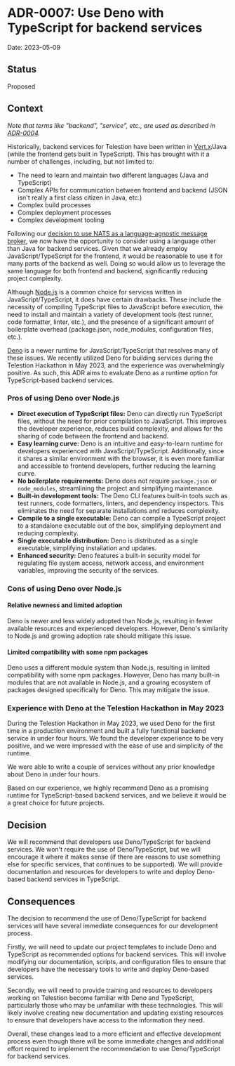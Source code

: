 # ADR-0007: Use Deno with TypeScript for backend services

Date: 2023-05-09

## Status

Proposed

## Context
<!-- The issue that is motivating this decision and any context that influences or constrains the decision. -->

_Note that terms like "backend", "service", etc., are used as described in [ADR-0004](./0004-revised-vert-x-independent-terminology.md)._

Historically, backend services for Telestion have been written in [Vert.x](https://vertx.io/)/Java (while the frontend gets built in TypeScript). This has brought with it a number of challenges, including, but not limited to:

- The need to learn and maintain two different languages (Java and TypeScript)
- Complex APIs for communication between frontend and backend (JSON isn't really a first class citizen in Java, etc.)
- Complex build processes
- Complex deployment processes
- Complex development tooling


Following our [decision to use NATS as a language-agnostic message broker](./0003-use-nats-as-distributed-message-bus.md), we now have the opportunity to consider using a language other than Java for backend services. Given that we already employ JavaScript/TypeScript for the frontend, it would be reasonable to use it for many parts of the backend as well. Doing so would allow us to leverage the same language for both frontend and backend, significantly reducing project complexity.

Although [Node.js](https://nodejs.org/) is a common choice for services written in JavaScript/TypeScript, it does have certain drawbacks. These include the necessity of compiling TypeScript files to JavaScript before execution, the need to install and maintain a variety of development tools (test runner, code formatter, linter, etc.), and the presence of a significant amount of boilerplate overhead (package.json, node_modules, configuration files, etc.).

[Deno](https://deno.com/) is a newer runtime for JavaScript/TypeScript that resolves many of these issues. We recently utilized Deno for building services during the Telestion Hackathon in May 2023, and the experience was overwhelmingly positive. As such, this ADR aims to evaluate Deno as a runtime option for TypeScript-based backend services.

### Pros of using Deno over Node.js

- **Direct execution of TypeScript files:** Deno can directly run TypeScript files, without the need for prior compilation to JavaScript. This improves the developer experience, reduces build complexity, and allows for the sharing of code between the frontend and backend.
- **Easy learning curve:** Deno is an intuitive and easy-to-learn runtime for developers experienced with JavaScript/TypeScript. Additionally, since it shares a similar environment with the browser, it is even more familiar and accessible to frontend developers, further reducing the learning curve.
- **No boilerplate requirements:** Deno does not require `package.json` or `node_modules`, streamlining the project and simplifying maintenance.
- **Built-in development tools:** The Deno CLI features built-in tools such as test runners, code formatters, linters, and dependency inspectors. This eliminates the need for separate installations and reduces complexity.
- **Compile to a single executable:** Deno can compile a TypeScript project to a standalone executable out of the box, simplifying deployment and reducing complexity.
- **Single executable distribution:** Deno is distributed as a single executable, simplifying installation and updates.
- **Enhanced security:** Deno features a built-in security model for regulating file system access, network access, and environment variables, improving the security of the services.

### Cons of using Deno over Node.js

#### Relative newness and limited adoption

Deno is newer and less widely adopted than Node.js, resulting in fewer available resources and experienced developers. However, Deno's similarity to Node.js and growing adoption rate should mitigate this issue.

#### Limited compatibility with some npm packages

Deno uses a different module system than Node.js, resulting in limited compatibility with some npm packages. However, Deno has many built-in modules that are not available in Node.js, and a growing ecosystem of packages designed specifically for Deno. This may mitigate the issue.

### Experience with Deno at the Telestion Hackathon in May 2023

During the Telestion Hackathon in May 2023, we used Deno for the first time in a production environment and built a fully functional backend service in under four hours. We found the developer experience to be very positive, and we were impressed with the ease of use and simplicity of the runtime.

We were able to write a couple of services without any prior knowledge about Deno in under four hours.

Based on our experience, we highly recommend Deno as a promising runtime for TypeScript-based backend services, and we believe it would be a great choice for future projects.

## Decision
<!-- The change that we're proposing or have agreed to implement. -->

We will recommend that developers use Deno/TypeScript for backend services. We won't require the use of Deno/TypeScript, but we will encourage it where it makes sense (if there are reasons to use something else for specific services, that continues to be supported). We will provide documentation and resources for developers to write and deploy Deno-based backend services in TypeScript.

## Consequences
<!-- What becomes easier, or more difficult to do and any risks introduced by the change that will need to be mitigated? -->

The decision to recommend the use of Deno/TypeScript for backend services will have several immediate consequences for our development process.

Firstly, we will need to update our project templates to include Deno and TypeScript as recommended options for backend services. This will involve modifying our documentation, scripts, and configuration files to ensure that developers have the necessary tools to write and deploy Deno-based services.

Secondly, we will need to provide training and resources to developers working on Telestion become familiar with Deno and TypeScript, particularly those who may be unfamiliar with these technologies. This will likely involve creating new documentation and updating existing resources to ensure that developers have access to the information they need.

Overall, these changes lead to a more efficient and effective development process even though there will be some immediate changes and additional effort required to implement the recommendation to use Deno/TypeScript for backend services.
